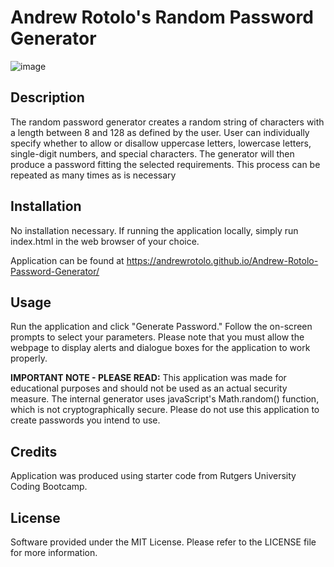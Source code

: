 # Andrew Rotolo's Random Password Generator
![image](https://user-images.githubusercontent.com/119925857/212526741-2c0dd94d-9384-4144-b5bf-0ed9a116c41d.png)

## Description

The random password generator creates a random string of characters with a length between 8 and 128 as defined by the user. User can individually specify whether to allow or disallow uppercase letters, lowercase letters, single-digit numbers, and special characters. The generator will then produce a password fitting the selected requirements. This process can be repeated as many times as is necessary

## Installation

No installation necessary. If running the application locally, simply run index.html in the web browser of your choice.

Application can be found at https://andrewrotolo.github.io/Andrew-Rotolo-Password-Generator/

## Usage

Run the application and click "Generate Password." Follow the on-screen prompts to select your parameters. Please note that you must allow the webpage to display alerts and dialogue boxes for the application to work properly.

**IMPORTANT NOTE - PLEASE READ:** This application was made for educational purposes and should not be used as an actual security measure. The internal generator uses javaScript's Math.random() function, which is not cryptographically secure. Please do not use this application to create passwords you intend to use.

## Credits

Application was produced using starter code from Rutgers University Coding Bootcamp.

## License

Software provided under the MIT License. Please refer to the LICENSE file for more information.

